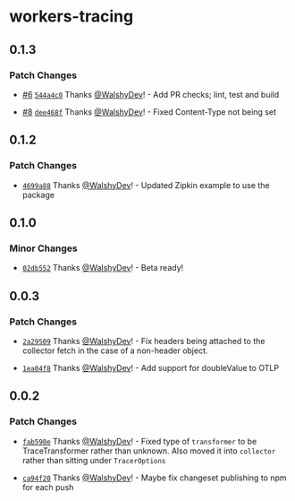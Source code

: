 # workers-tracing

## 0.1.3

### Patch Changes

- [#6](https://github.com/BlobDevelopment/workers-tracing/pull/6) [`544a4c0`](https://github.com/BlobDevelopment/workers-tracing/commit/544a4c0668484c7e230bbfe040a3fa1716d27539) Thanks [@WalshyDev](https://github.com/WalshyDev)! - Add PR checks; lint, test and build

- [#8](https://github.com/BlobDevelopment/workers-tracing/pull/8) [`dee468f`](https://github.com/BlobDevelopment/workers-tracing/commit/dee468f12ff4fe5395d7bcbbc76e44a358d566c1) Thanks [@WalshyDev](https://github.com/WalshyDev)! - Fixed Content-Type not being set

## 0.1.2

### Patch Changes

- [`4699a88`](https://github.com/BlobDevelopment/workers-tracing/commit/4699a882fa8595d6535abc48e5b932b2b75d3ad2) Thanks [@WalshyDev](https://github.com/WalshyDev)! - Updated Zipkin example to use the package

## 0.1.0

### Minor Changes

- [`02db552`](https://github.com/BlobDevelopment/workers-tracing/commit/02db55226eaec370a4549ded4e32ca9219174b06) Thanks [@WalshyDev](https://github.com/WalshyDev)! - Beta ready!

## 0.0.3

### Patch Changes

- [`2a29509`](https://github.com/BlobDevelopment/workers-tracing/commit/2a29509aa0dac8855a45826645e775d329160fc2) Thanks [@WalshyDev](https://github.com/WalshyDev)! - Fix headers being attached to the collector fetch in the case of a non-header object.

- [`1ea04f8`](https://github.com/BlobDevelopment/workers-tracing/commit/1ea04f828ec04d6d089c9c3a2e6deb3e75f4aeb4) Thanks [@WalshyDev](https://github.com/WalshyDev)! - Add support for doubleValue to OTLP

## 0.0.2

### Patch Changes

- [`fab590e`](https://github.com/BlobDevelopment/workers-tracing/commit/fab590e6c2b5f841053df774d01567362a150a48) Thanks [@WalshyDev](https://github.com/WalshyDev)! - Fixed type of `transformer` to be TraceTransformer rather than unknown. Also moved it into `collector` rather than sitting under `TracerOptions`

- [`ca94f20`](https://github.com/BlobDevelopment/workers-tracing/commit/ca94f208b257c30474006131bfe3be8e8b860839) Thanks [@WalshyDev](https://github.com/WalshyDev)! - Maybe fix changeset publishing to npm for each push
